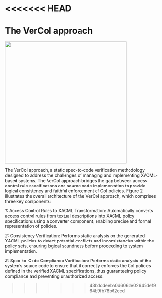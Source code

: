 <<<<<<< HEAD
=======
# The VerCoI approach
<img src="https://github.com/user-attachments/assets/b494dc5c-2037-4d4f-9c31-9561939da599" width="400">


The VerCoI approach, a static spec-to-code verification methodology designed to address the challenges of managing and implementing XACML-based systems. The VerCoI approach bridges the gap between access control rule specifications and source code implementation to provide logical consistency and faithful enforcement of CoI policies. Figure 2 illustrates the overall architecture of the VerCoI approach, which comprises three key components:


_1:_ Access Control Rules to XACML Transformation: Automatically converts access control rules from textual descriptions into XACML policy specifications using a converter component, enabling precise and formal representation of policies.


_2:_ Consistency Verification: Performs static analysis on the generated XACML policies to detect potential conflicts and inconsistencies within the policy sets, ensuring logical soundness before proceeding to system implementation.


_3:_ Spec-to-Code Compliance Verification: Performs static analysis of the system’s source code to ensure that it correctly enforces the CoI policies defined in the verified XACML specifications, thus guaranteeing policy compliance and preventing unauthorized access.
>>>>>>> 43bdcdeeba0d606de02642def964b9fb78b62ecd
